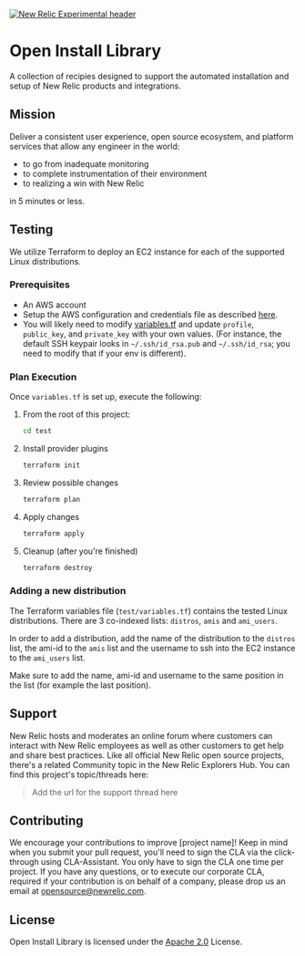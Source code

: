 [![New Relic Experimental header](https://github.com/newrelic/opensource-website/raw/master/src/images/categories/Experimental.png)](https://opensource.newrelic.com/oss-category/#new-relic-experimental)

# Open Install Library

A collection of recipies designed to support the automated installation and setup of New Relic products and integrations.

## Mission

Deliver a consistent user experience, open source ecosystem, and platform services that allow any engineer in the world:

- to go from inadequate monitoring
- to complete instrumentation of their environment
- to realizing a win with New Relic

in 5 minutes or less.

## Testing

We utilize Terraform to deploy an EC2 instance for each of the supported Linux distributions.

### Prerequisites

- An AWS account
- Setup the AWS configuration and credentials file as described [here](https://docs.aws.amazon.com/cli/latest/userguide/cli-configure-files.html).
- You will likely need to modify [variables.tf](./test/variables.tf) and update `profile`, `public_key`, and `private_key` with your own values. (For instance, the default SSH keypair looks in `~/.ssh/id_rsa.pub` and `~/.ssh/id_rsa`; you need to modify that if your env is different).

### Plan Execution

Once `variables.tf` is set up, execute the following:

1. From the root of this project:

    ```bash
    cd test
    ```

2. Install provider plugins

    ```bash
    terraform init
    ```

3. Review possible changes

    ```bash
    terraform plan
    ```

4. Apply changes

    ```bash
    terraform apply
    ```

5. Cleanup (after you're finished)

    ```bash
    terraform destroy
    ```

### Adding a new distribution

The Terraform variables file (`test/variables.tf`) contains the tested Linux distributions. There are 3 co-indexed lists: `distros`, `amis` and `ami_users`.

In order to add a distribution, add the name of the distribution to the `distros` list, the ami-id to the `amis` list and the username to ssh into the EC2 instance to the `ami_users` list. 

Make sure to add the name, ami-id and username to the same position in the list (for example the last position).

## Support

New Relic hosts and moderates an online forum where customers can interact with New Relic employees as well as other customers to get help and share best practices. Like all official New Relic open source projects, there's a related Community topic in the New Relic Explorers Hub. You can find this project's topic/threads here:

>Add the url for the support thread here

## Contributing

We encourage your contributions to improve [project name]! Keep in mind when you submit your pull request, you'll need to sign the CLA via the click-through using CLA-Assistant. You only have to sign the CLA one time per project.
If you have any questions, or to execute our corporate CLA, required if your contribution is on behalf of a company,  please drop us an email at opensource@newrelic.com.

## License

Open Install Library is licensed under the [Apache 2.0](http://apache.org/licenses/LICENSE-2.0.txt) License.
